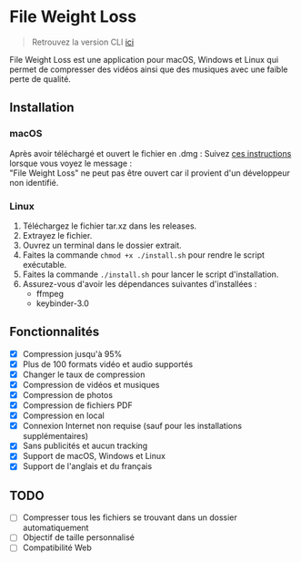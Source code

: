 # File Weight Loss
> Retrouvez la version CLI [ici](https://github.com/el2zay/fileweightloss_cli)


File Weight Loss est une application pour macOS, Windows et Linux qui permet de compresser des vidéos ainsi que des musiques avec une faible perte de qualité.

## Installation
### macOS
Après avoir téléchargé et ouvert le fichier en .dmg : Suivez [ces instructions](https://support.apple.com/fr-fr/guide/mac-help/mchleab3a043/mac) lorsque vous voyez le message :<br>
"File Weight Loss" ne peut pas être ouvert car il provient d'un développeur non identifié.

### Linux
1. Téléchargez le fichier tar.xz dans les releases.
2. Extrayez le fichier.
3. Ouvrez un terminal dans le dossier extrait.
4. Faites la commande `chmod +x ./install.sh` pour rendre le script exécutable.
5. Faites la commande `./install.sh` pour lancer le script d'installation.
6. Assurez-vous d'avoir les dépendances suivantes d'installées :
   - ffmpeg
   - keybinder-3.0

## Fonctionnalités
- [X] Compression jusqu'à 95%
- [X] Plus de 100 formats vidéo et audio supportés
- [X] Changer le taux de compression
- [X] Compression de vidéos et musiques
- [X] Compression de photos
- [X] Compression de fichiers PDF
- [X] Compression en local
- [X] Connexion Internet non requise (sauf pour les installations supplémentaires)
- [X] Sans publicités et aucun tracking
- [X] Support de macOS, Windows et Linux
- [X] Support de l'anglais et du français

## TODO
- [ ] Compresser tous les fichiers se trouvant dans un dossier automatiquement
- [ ] Objectif de taille personnalisé
- [ ] Compatibilité Web
